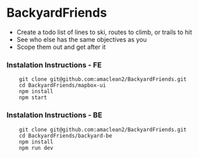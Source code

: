 # BackyardFriends

- Create a todo list of lines to ski, routes to climb, or trails to hit
- See who else has the same objectives as you
- Scope them out and get after it

### Instalation Instructions - FE

```
    git clone git@github.com:amaclean2/BackyardFriends.git
    cd BackyardFriends/mapbox-ui
    npm install
    npm start
```

### Instalation Instructions - BE

```
    git clone git@github.com:amaclean2/BackyardFriends.git
    cd BackyardFriends/backyard-be
    npm install
    npm run dev
```

